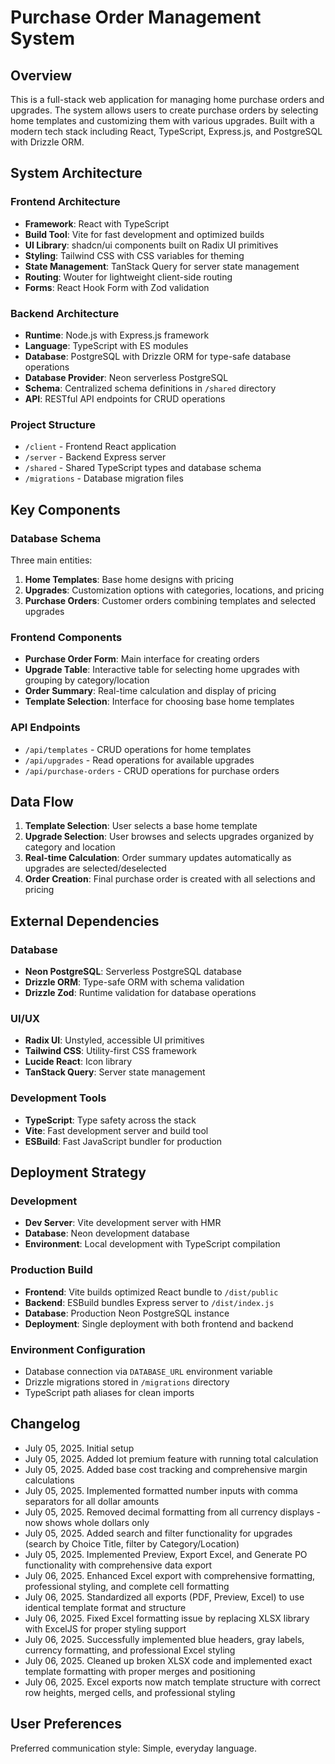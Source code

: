 # Purchase Order Management System

## Overview

This is a full-stack web application for managing home purchase orders and upgrades. The system allows users to create purchase orders by selecting home templates and customizing them with various upgrades. Built with a modern tech stack including React, TypeScript, Express.js, and PostgreSQL with Drizzle ORM.

## System Architecture

### Frontend Architecture
- **Framework**: React with TypeScript
- **Build Tool**: Vite for fast development and optimized builds
- **UI Library**: shadcn/ui components built on Radix UI primitives
- **Styling**: Tailwind CSS with CSS variables for theming
- **State Management**: TanStack Query for server state management
- **Routing**: Wouter for lightweight client-side routing
- **Forms**: React Hook Form with Zod validation

### Backend Architecture
- **Runtime**: Node.js with Express.js framework
- **Language**: TypeScript with ES modules
- **Database**: PostgreSQL with Drizzle ORM for type-safe database operations
- **Database Provider**: Neon serverless PostgreSQL
- **Schema**: Centralized schema definitions in `/shared` directory
- **API**: RESTful API endpoints for CRUD operations

### Project Structure
- `/client` - Frontend React application
- `/server` - Backend Express server
- `/shared` - Shared TypeScript types and database schema
- `/migrations` - Database migration files

## Key Components

### Database Schema
Three main entities:
1. **Home Templates**: Base home designs with pricing
2. **Upgrades**: Customization options with categories, locations, and pricing
3. **Purchase Orders**: Customer orders combining templates and selected upgrades

### Frontend Components
- **Purchase Order Form**: Main interface for creating orders
- **Upgrade Table**: Interactive table for selecting home upgrades with grouping by category/location
- **Order Summary**: Real-time calculation and display of pricing
- **Template Selection**: Interface for choosing base home templates

### API Endpoints
- `/api/templates` - CRUD operations for home templates
- `/api/upgrades` - Read operations for available upgrades
- `/api/purchase-orders` - CRUD operations for purchase orders

## Data Flow

1. **Template Selection**: User selects a base home template
2. **Upgrade Selection**: User browses and selects upgrades organized by category and location
3. **Real-time Calculation**: Order summary updates automatically as upgrades are selected/deselected
4. **Order Creation**: Final purchase order is created with all selections and pricing

## External Dependencies

### Database
- **Neon PostgreSQL**: Serverless PostgreSQL database
- **Drizzle ORM**: Type-safe ORM with schema validation
- **Drizzle Zod**: Runtime validation for database operations

### UI/UX
- **Radix UI**: Unstyled, accessible UI primitives
- **Tailwind CSS**: Utility-first CSS framework
- **Lucide React**: Icon library
- **TanStack Query**: Server state management

### Development Tools
- **TypeScript**: Type safety across the stack
- **Vite**: Fast development server and build tool
- **ESBuild**: Fast JavaScript bundler for production

## Deployment Strategy

### Development
- **Dev Server**: Vite development server with HMR
- **Database**: Neon development database
- **Environment**: Local development with TypeScript compilation

### Production Build
- **Frontend**: Vite builds optimized React bundle to `/dist/public`
- **Backend**: ESBuild bundles Express server to `/dist/index.js`
- **Database**: Production Neon PostgreSQL instance
- **Deployment**: Single deployment with both frontend and backend

### Environment Configuration
- Database connection via `DATABASE_URL` environment variable
- Drizzle migrations stored in `/migrations` directory
- TypeScript path aliases for clean imports

## Changelog
- July 05, 2025. Initial setup
- July 05, 2025. Added lot premium feature with running total calculation
- July 05, 2025. Added base cost tracking and comprehensive margin calculations
- July 05, 2025. Implemented formatted number inputs with comma separators for all dollar amounts
- July 05, 2025. Removed decimal formatting from all currency displays - now shows whole dollars only
- July 05, 2025. Added search and filter functionality for upgrades (search by Choice Title, filter by Category/Location)
- July 05, 2025. Implemented Preview, Export Excel, and Generate PO functionality with comprehensive data export
- July 06, 2025. Enhanced Excel export with comprehensive formatting, professional styling, and complete cell formatting
- July 06, 2025. Standardized all exports (PDF, Preview, Excel) to use identical template format and structure
- July 06, 2025. Fixed Excel formatting issue by replacing XLSX library with ExcelJS for proper styling support
- July 06, 2025. Successfully implemented blue headers, gray labels, currency formatting, and professional Excel styling
- July 06, 2025. Cleaned up broken XLSX code and implemented exact template formatting with proper merges and positioning
- July 06, 2025. Excel exports now match template structure with correct row heights, merged cells, and professional styling

## User Preferences

Preferred communication style: Simple, everyday language.